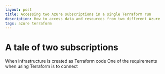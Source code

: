 ```yaml
---
layout: post
title: Accessing two Azure subscriptions in a single Terraform run
description: How to access data and resources from two different Azure subscriptions in a single Terraform run
tags: azure terraform
---
```


# A tale of two subscriptions

When infrastructure is created as Terraform code 
One of the requirements when using Terraform is to connect  
